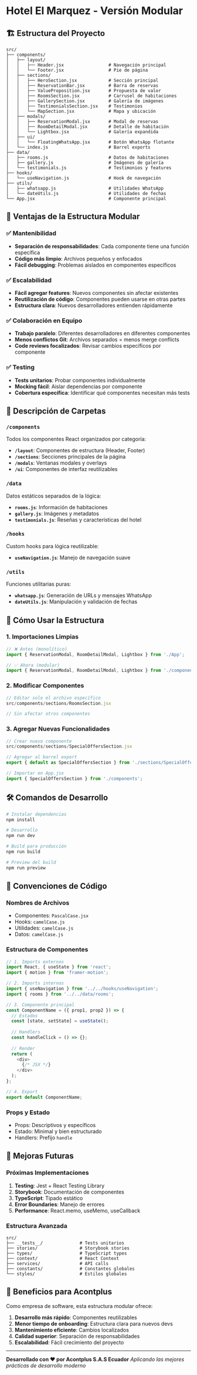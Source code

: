 # Hotel El Marquez - Versión Modular

## 🏗️ Estructura del Proyecto

```
src/
├── components/
│   ├── layout/
│   │   ├── Header.jsx                 # Navegación principal
│   │   └── Footer.jsx                 # Pie de página
│   ├── sections/
│   │   ├── HeroSection.jsx            # Sección principal
│   │   ├── ReservationBar.jsx         # Barra de reservas
│   │   ├── ValueProposition.jsx       # Propuesta de valor
│   │   ├── RoomsSection.jsx           # Carrusel de habitaciones
│   │   ├── GallerySection.jsx         # Galería de imágenes
│   │   ├── TestimonialsSection.jsx    # Testimonios
│   │   └── MapSection.jsx             # Mapa y ubicación
│   ├── modals/
│   │   ├── ReservationModal.jsx       # Modal de reservas
│   │   ├── RoomDetailModal.jsx        # Detalle de habitación
│   │   └── Lightbox.jsx               # Galería expandida
│   ├── ui/
│   │   └── FloatingWhatsApp.jsx       # Botón WhatsApp flotante
│   └── index.js                       # Barrel exports
├── data/
│   ├── rooms.js                       # Datos de habitaciones
│   ├── gallery.js                     # Imágenes de galería
│   └── testimonials.js                # Testimonios y features
├── hooks/
│   └── useNavigation.js               # Hook de navegación
├── utils/
│   ├── whatsapp.js                    # Utilidades WhatsApp
│   └── dateUtils.js                   # Utilidades de fechas
└── App.jsx                            # Componente principal
```

## 🎯 Ventajas de la Estructura Modular

### ✅ **Mantenibilidad**
- **Separación de responsabilidades**: Cada componente tiene una función específica
- **Código más limpio**: Archivos pequeños y enfocados
- **Fácil debugging**: Problemas aislados en componentes específicos

### ✅ **Escalabilidad**
- **Fácil agregar features**: Nuevos componentes sin afectar existentes
- **Reutilización de código**: Componentes pueden usarse en otras partes
- **Estructura clara**: Nuevos desarrolladores entienden rápidamente

### ✅ **Colaboración en Equipo**
- **Trabajo paralelo**: Diferentes desarrolladores en diferentes componentes
- **Menos conflictos Git**: Archivos separados = menos merge conflicts
- **Code reviews focalizados**: Revisar cambios específicos por componente

### ✅ **Testing**
- **Tests unitarios**: Probar componentes individualmente
- **Mocking fácil**: Aislar dependencias por componente
- **Cobertura específica**: Identificar qué componentes necesitan más tests

## 📁 Descripción de Carpetas

### `/components`
Todos los componentes React organizados por categoría:

- **`/layout`**: Componentes de estructura (Header, Footer)
- **`/sections`**: Secciones principales de la página
- **`/modals`**: Ventanas modales y overlays
- **`/ui`**: Componentes de interfaz reutilizables

### `/data`
Datos estáticos separados de la lógica:

- **`rooms.js`**: Información de habitaciones
- **`gallery.js`**: Imágenes y metadatos
- **`testimonials.js`**: Reseñas y características del hotel

### `/hooks`
Custom hooks para lógica reutilizable:

- **`useNavigation.js`**: Manejo de navegación suave

### `/utils`
Funciones utilitarias puras:

- **`whatsapp.js`**: Generación de URLs y mensajes WhatsApp
- **`dateUtils.js`**: Manipulación y validación de fechas

## 🚀 Cómo Usar la Estructura

### 1. **Importaciones Limpias**
```javascript
// ❌ Antes (monolítico)
import { ReservationModal, RoomDetailModal, Lightbox } from './App';

// ✅ Ahora (modular)
import { ReservationModal, RoomDetailModal, Lightbox } from './components';
```

### 2. **Modificar Componentes**
```javascript
// Editar solo el archivo específico
src/components/sections/RoomsSection.jsx

// Sin afectar otros componentes
```

### 3. **Agregar Nuevas Funcionalidades**
```javascript
// Crear nuevo componente
src/components/sections/SpecialOffersSection.jsx

// Agregar al barrel export
export { default as SpecialOffersSection } from './sections/SpecialOffersSection';

// Importar en App.jsx
import { SpecialOffersSection } from './components';
```

## 🛠️ Comandos de Desarrollo

```bash
# Instalar dependencias
npm install

# Desarrollo
npm run dev

# Build para producción
npm run build

# Preview del build
npm run preview
```

## 📝 Convenciones de Código

### **Nombres de Archivos**
- Componentes: `PascalCase.jsx`
- Hooks: `camelCase.js`
- Utilidades: `camelCase.js`
- Datos: `camelCase.js`

### **Estructura de Componentes**
```javascript
// 1. Imports externos
import React, { useState } from 'react';
import { motion } from 'framer-motion';

// 2. Imports internos
import { useNavigation } from '../../hooks/useNavigation';
import { rooms } from '../../data/rooms';

// 3. Componente principal
const ComponentName = ({ prop1, prop2 }) => {
  // Estados
  const [state, setState] = useState();
  
  // Handlers
  const handleClick = () => {};
  
  // Render
  return (
    <div>
      {/* JSX */}
    </div>
  );
};

// 4. Export
export default ComponentName;
```

### **Props y Estado**
- Props: Descriptivos y específicos
- Estado: Minimal y bien estructurado
- Handlers: Prefijo `handle`

## 🔧 Mejoras Futuras

### **Próximas Implementaciones**
1. **Testing**: Jest + React Testing Library
2. **Storybook**: Documentación de componentes
3. **TypeScript**: Tipado estático
4. **Error Boundaries**: Manejo de errores
5. **Performance**: React.memo, useMemo, useCallback

### **Estructura Avanzada**
```
src/
├── __tests__/              # Tests unitarios
├── stories/                # Storybook stories
├── types/                  # TypeScript types
├── context/                # React Context
├── services/               # API calls
├── constants/              # Constantes globales
└── styles/                 # Estilos globales
```

## 🎯 Beneficios para Acontplus

Como empresa de software, esta estructura modular ofrece:

1. **Desarrollo más rápido**: Componentes reutilizables
2. **Menor tiempo de onboarding**: Estructura clara para nuevos devs
3. **Mantenimiento eficiente**: Cambios localizados
4. **Calidad superior**: Separación de responsabilidades
5. **Escalabilidad**: Fácil crecimiento del proyecto

---

**Desarrollado con ❤️ por Acontplus S.A.S Ecuador**
*Aplicando las mejores prácticas de desarrollo moderno*